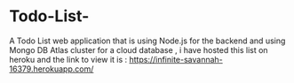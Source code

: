 # Todo-List-
A Todo List web application that is using Node.js for the backend and using Mongo DB Atlas cluster for a cloud database , i have hosted this list on heroku and the link to view it is : https://infinite-savannah-16379.herokuapp.com/
